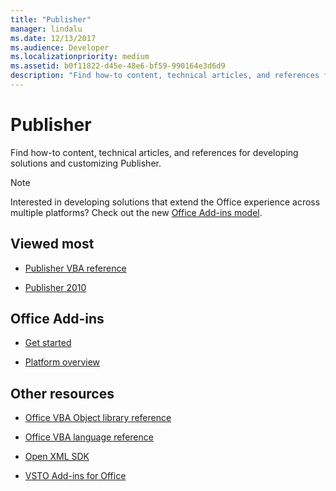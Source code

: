 ```yaml
---
title: "Publisher"
manager: lindalu
ms.date: 12/13/2017
ms.audience: Developer
ms.localizationpriority: medium
ms.assetid: b0f11822-d45e-48e6-bf59-990164e3d6d9
description: "Find how-to content, technical articles, and references for developing solutions and customizing Publisher."
---
```


# Publisher

Find how-to content, technical articles, and references for developing solutions and customizing Publisher.

> [!NOTE]
> Interested in developing solutions that extend the Office experience across multiple platforms? Check out the new [Office Add-ins model](/office/dev/add-ins/overview/office-add-ins).

## Viewed most

- [Publisher VBA reference](/office/vba/api/overview/publisher)

- [Publisher 2010](/previous-versions/office/developer/office-2010/ff604963(v=office.14))

## Office Add-ins

- [Get started](/office/dev/add-ins/)

- [Platform overview](/office/dev/add-ins/overview/office-add-ins)

## Other resources

- [Office VBA Object library reference](/office/vba/api/overview/library-reference)

- [Office VBA language reference](/office/vba/api/overview/language-reference)

- [Open XML SDK](/office/open-xml/open-xml-sdk)

- [VSTO Add-ins for Office](/visualstudio/vsto/create-vsto-add-ins-for-office-by-using-visual-studio?view=vs-2017&preserve-view=true)

